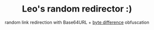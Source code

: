 <h1 align="center">Leo's random redirector :)</h1>
<p align="center">random link redirection with Base64URL + <a href="https://github.com/Le0X8/obf?tab=readme-ov-file#byte-difference">byte difference</a> obfuscation</p>
